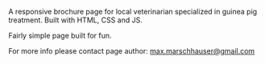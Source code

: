 A responsive brochure page for local veterinarian specialized in guinea pig treatment. Built with HTML, CSS and JS.

Fairly simple page built for fun.

For more info please contact page author: max.marschhauser@gmail.com
